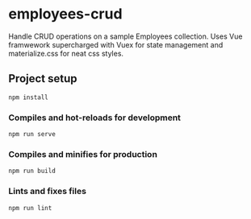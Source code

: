 # employees-crud
Handle CRUD operations on a sample Employees collection. Uses Vue framwework supercharged with Vuex for state management and materialize.css for neat css styles.

## Project setup
```
npm install
```

### Compiles and hot-reloads for development
```
npm run serve
```

### Compiles and minifies for production
```
npm run build
```

### Lints and fixes files
```
npm run lint
```
